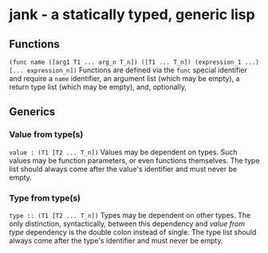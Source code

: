 # jank - a statically typed, generic lisp

## Functions
`(func name ([arg1 T1 ... arg_n T_n]) ([T1 ... T_n])
  (expression_1 ...)
  [... expression_n])`
Functions are defined via the `func` special identifier and require a `name` identifier, an argument list (which may be empty), a return type list (which may be empty), and, optionally, 

## Generics
### Value from type(s)
`value : (T1 [T2 ... T_n])`
Values may be dependent on types. Such values may be function parameters, or even functions themselves. The type list should always come after the value's identifier and must never be empty.

### Type from type(s)
`type :: (T1 [T2 ... T_n])`
Types may be dependent on other types. The only distinction, syntactically, between this dependency and *value from type* dependency is the double colon instead of single. The type list should always come after the type's identifier and must never be empty.
